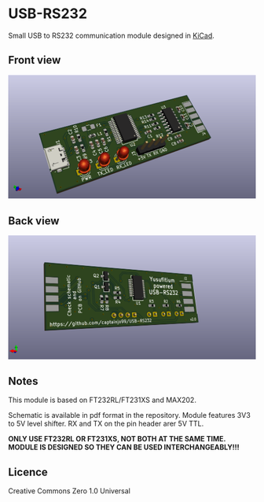# USB-RS232

Small USB to RS232 communication module designed in [KiCad](https://www.kicad.org/).

## Front view

![front view](https://github.com/captainjo99/USB-RS232/blob/main/yusufitium-USB-RS232-front.png)

## Back view

![back view](https://github.com/captainjo99/USB-RS232/blob/main/yusufitium-USB-RS232-back.png)

## Notes

This module is based on FT232RL/FT231XS and MAX202.

Schematic is available in pdf format in the repository. Module features 3V3 to 5V level shifter. RX and TX on the pin header arer 5V TTL.

**ONLY USE FT232RL OR FT231XS, NOT BOTH AT THE SAME TIME. MODULE IS DESIGNED SO THEY CAN BE USED INTERCHANGEABLY!!!**

## Licence
Creative Commons Zero 1.0 Universal
